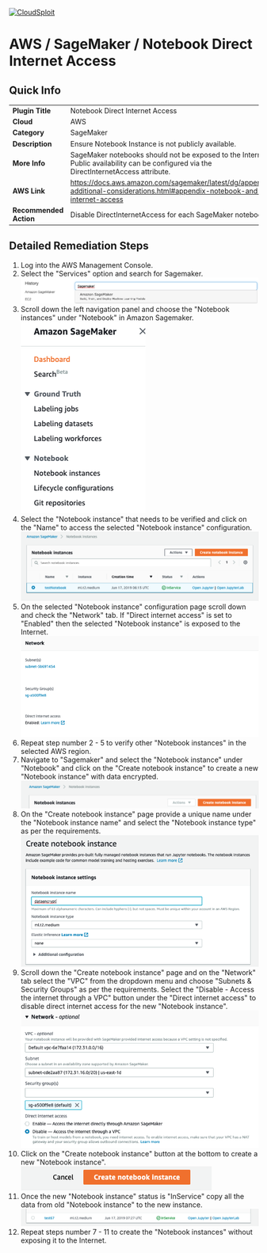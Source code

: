 [![CloudSploit](https://cloudsploit.com/img/logo-new-big-text-100.png "CloudSploit")](https://cloudsploit.com)

# AWS / SageMaker / Notebook Direct Internet Access

## Quick Info

| | |
|-|-|
| **Plugin Title** | Notebook Direct Internet Access |
| **Cloud** | AWS |
| **Category** | SageMaker |
| **Description** | Ensure Notebook Instance is not publicly available. |
| **More Info** | SageMaker notebooks should not be exposed to the Internet. Public availability can be configured via the DirectInternetAccess attribute. |
| **AWS Link** | https://docs.aws.amazon.com/sagemaker/latest/dg/appendix-additional-considerations.html#appendix-notebook-and-internet-access |
| **Recommended Action** | Disable DirectInternetAccess for each SageMaker notebook. |

## Detailed Remediation Steps
1. Log into the AWS Management Console.
2. Select the "Services" option and search for Sagemaker. </br> <img src="/resources/aws/sagemaker/notebook-direct-internet-access/step2.png"/>
3. Scroll down the left navigation panel and choose the "Notebook instances" under "Notebook" in Amazon Sagemaker.</br> <img src="/resources/aws/sagemaker/notebook-direct-internet-access/step3.png"/>
4.  Select the "Notebook instance" that needs to be verified and click on the "Name" to access the selected "Notebook instance" configuration.</br> <img src="/resources/aws/sagemaker/notebook-direct-internet-access/step4.png"/>
5. On the selected "Notebook instance" configuration page scroll down and check the "Network" tab. If "Direct internet access" is set to "Enabled" then the selected "Notebook instance" is exposed to the Internet. </br> <img src="/resources/aws/sagemaker/notebook-direct-internet-access/step5.png"/>
6. Repeat step number 2 - 5 to verify other "Notebook instances" in the selected AWS region.</br>
7. Navigate to "Sagemaker" and select the "Notebook instance" under "Notebook" and click on the "Create notebook instance" to create a new "Notebook instance" with data encrypted.</br> <img src="/resources/aws/sagemaker/notebook-direct-internet-access/step7.png"/>
8. On the "Create notebook instance" page provide a unique name under the "Notebook instance name" and select the "Notebook instance type" as per the requirements.</br>  <img src="/resources/aws/sagemaker/notebook-direct-internet-access/step8.png"/>
9. Scroll down the "Create notebook instance" page and on the "Network" tab select the "VPC" from the dropdown menu and choose "Subnets & Security Groups" as per the requirements. Select the "Disable - Access the internet through a VPC" button under the "Direct internet access" to disable direct internet access for the new "Notebook instance".</br> <img src="/resources/aws/sagemaker/notebook-direct-internet-access/step9.png"/>
10. Click on the "Create notebook instance" button at the bottom to create a new "Notebook instance".</br> <img src="/resources/aws/sagemaker/notebook-direct-internet-access/step10.png"/>
11. Once the new "Notebook instance" status is "InService" copy all the data from old "Notebook instance" to the new instance.</br> <img src="/resources/aws/sagemaker/notebook-direct-internet-access/step11.png"/>
12. Repeat steps number 7 - 11 to create the "Notebook instances" without exposing it to the Internet.</br>


